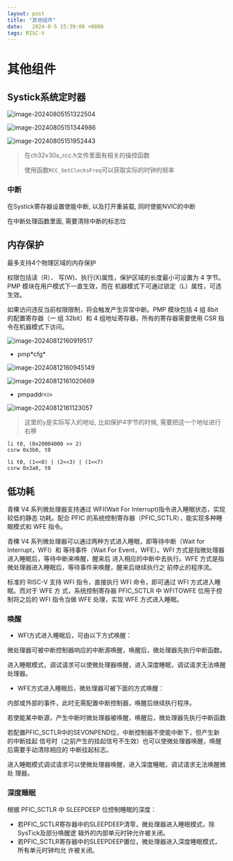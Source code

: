 ```yaml
---
layout: post
title: "其他组件" 
date:   2024-8-5 15:39:08 +0800
tags: RISC-V
---
```


# 其他组件

## Systick系统定时器

![image-20240805151322504](https://picture-01-1316374204.cos.ap-beijing.myqcloud.com/image/202408051513534.png)

![image-20240805151344986](https://picture-01-1316374204.cos.ap-beijing.myqcloud.com/image/202408051513030.png)

![image-20240805151952443](https://picture-01-1316374204.cos.ap-beijing.myqcloud.com/image/202408051519490.png)

> 在ch32v30x_rcc.h文件里面有相关的操控函数
>
> 使用函数`RCC_GetClocksFreq`可以获取实际的时钟的频率

### 中断

在Systick寄存器设置使能中断, 以及打开重装载, 同时使能NVIC的中断

在中断处理函数里面, 需要清除中断的标志位

## 内存保护

最多支持4个物理区域的内存保护

权限包括读（R）、 写(W)、执行(X)属性，保护区域的长度最小可设置为 4 字节。PMP 模块在用户模式下一直生效，而在 机器模式下可通过锁定（L）属性，可选生效。

如果访问违反当前权限限制，将会触发产生异常中断。PMP 模块包括 4 组 8bit 的配置寄存器（一 组 32bit）和 4 组地址寄存器，所有的寄存器需要使用 CSR 指令在机器模式下访问。

![image-20240812160919517](https://picture-01-1316374204.cos.ap-beijing.myqcloud.com/image/202408121609566.png)

+  pmp\*cfg\*

![image-20240812160945149](https://picture-01-1316374204.cos.ap-beijing.myqcloud.com/image/202408121609185.png)

![image-20240812161020669](https://picture-01-1316374204.cos.ap-beijing.myqcloud.com/image/202408121610694.png)

+ pmpaddr\<i>

![image-20240812161123057](https://picture-01-1316374204.cos.ap-beijing.myqcloud.com/image/202408121611090.png)

> 这里的y是实际写入的地址, 比如保护4字节的时候, 需要把这一个地址进行右移

```assembly
li t0, (0x20004000 >> 2)
csrw 0x3b0, t0

li t0, (1<<0) | (2<<3) | (1<<7)
csrw 0x3a0, t0
```

## 低功耗

青稞 V4 系列微处理器支持通过 WFI(Wait For Interrupt)指令进入睡眠状态，实现较低的静态 功耗。配合 PFIC 的系统控制寄存器（PFIC_SCTLR），能实现多种睡眠模式和 WFE 指令。

青稞 V4 系列微处理器可以通过两种方式进入睡眠，即等待中断（Wait for Interrupt，WFI）和 等待事件（Wait For Event，WFE）。WFI 方式是指微处理器进入睡眠后，等待中断来唤醒，醒来后 进入相应的中断中去执行。WFE 方式是指微处理器进入睡眠后，等待事件来唤醒，醒来后继续执行之 前停止的程序流。

标准的 RISC-V 支持 WFI 指令，直接执行 WFI 命令，即可通过 WFI 方式进入睡眠。而对于 WFE 方 式，系统控制寄存器 PFIC_SCTLR 中 WFITOWFE 位用于控制将之后的 WFI 指令当做 WFE 处理，实现 WFE 方式进入睡眠。

### 唤醒

+ WFI方式进入睡眠后，可由以下方式唤醒：

微处理器可被中断控制器响应的中断源唤醒，唤醒后，微处理器先执行中断函数。

进入睡眠模式，调试请求可以使微处理器唤醒，进入深度睡眠，调试请求无法唤醒处理器。

+ WFE方式进入睡眠后，微处理器可被下面的方式唤醒：

内部或外部的事件，此时无需配置中断控制器，唤醒后继续执行程序。

若使能某中断源，产生中断时微处理器被唤醒，唤醒后，微处理器先执行中断函数

若配置PFIC_SCTLR中的SEVONPEND位，中断控制器不使能中断下，但产生新的中断挂起 信号时（之前产生的挂起信号不生效）也可以使微处理器唤醒，唤醒后需要手动清除相应的 中断挂起标志。

进入睡眠模式调试请求可以使微处理器唤醒，进入深度睡眠，调试请求无法唤醒微处 理器。

### 深度睡眠

根据 PFIC_SCTLR 中 SLEEPDEEP 位控制睡眠的深度：

+ 若PFIC_SCTLR寄存器中的SLEEPDEEP清零，微处理器进入睡眠模式，除SysTick及部分唤醒逻 辑外的内部单元时钟允许被关闭。
+ 若PFIC_SCTLR寄存器中的SLEEPDEEP置位，微处理器进入深度睡眠模式，所有单元时钟均允 许被关闭。